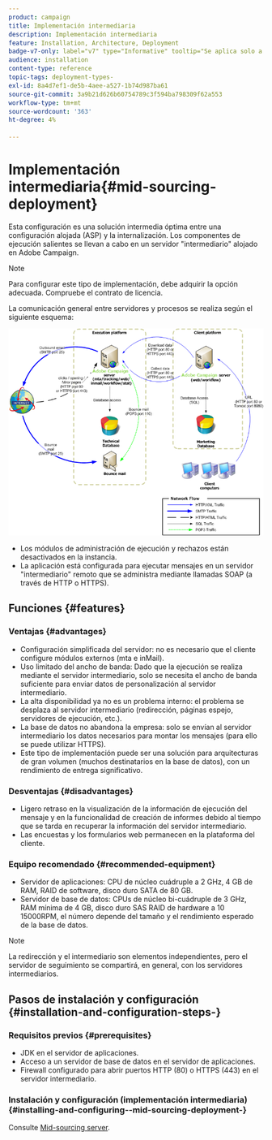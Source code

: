 ```yaml
---
product: campaign
title: Implementación intermediaria
description: Implementación intermediaria
feature: Installation, Architecture, Deployment
badge-v7-only: label="v7" type="Informative" tooltip="Se aplica solo a Campaign Classic v7"
audience: installation
content-type: reference
topic-tags: deployment-types-
exl-id: 8a4d7ef1-de5b-4aee-a527-1b74d987ba61
source-git-commit: 3a9b21d626b60754789c3f594ba798309f62a553
workflow-type: tm+mt
source-wordcount: '363'
ht-degree: 4%

---
```


# Implementación intermediaria{#mid-sourcing-deployment}



Esta configuración es una solución intermedia óptima entre una configuración alojada (ASP) y la internalización. Los componentes de ejecución salientes se llevan a cabo en un servidor &quot;intermediario&quot; alojado en Adobe Campaign.

>[!NOTE]
>
>Para configurar este tipo de implementación, debe adquirir la opción adecuada. Compruebe el contrato de licencia.

La comunicación general entre servidores y procesos se realiza según el siguiente esquema:

![](assets/s_ncs_install_midsourcing.png)

* Los módulos de administración de ejecución y rechazos están desactivados en la instancia.
* La aplicación está configurada para ejecutar mensajes en un servidor &quot;intermediario&quot; remoto que se administra mediante llamadas SOAP (a través de HTTP o HTTPS).

## Funciones {#features}

### Ventajas {#advantages}

* Configuración simplificada del servidor: no es necesario que el cliente configure módulos externos (mta e inMail).
* Uso limitado del ancho de banda: Dado que la ejecución se realiza mediante el servidor intermediario, solo se necesita el ancho de banda suficiente para enviar datos de personalización al servidor intermediario.
* La alta disponibilidad ya no es un problema interno: el problema se desplaza al servidor intermediario (redirección, páginas espejo, servidores de ejecución, etc.).
* La base de datos no abandona la empresa: solo se envían al servidor intermediario los datos necesarios para montar los mensajes (para ello se puede utilizar HTTPS).
* Este tipo de implementación puede ser una solución para arquitecturas de gran volumen (muchos destinatarios en la base de datos), con un rendimiento de entrega significativo.

### Desventajas {#disadvantages}

* Ligero retraso en la visualización de la información de ejecución del mensaje y en la funcionalidad de creación de informes debido al tiempo que se tarda en recuperar la información del servidor intermediario.
* Las encuestas y los formularios web permanecen en la plataforma del cliente.

### Equipo recomendado {#recommended-equipment}

* Servidor de aplicaciones: CPU de núcleo cuádruple a 2 GHz, 4 GB de RAM, RAID de software, disco duro SATA de 80 GB.
* Servidor de base de datos: CPUs de núcleo bi-cuádruple de 3 GHz, RAM mínima de 4 GB, disco duro SAS RAID de hardware a 10 15000RPM, el número depende del tamaño y el rendimiento esperado de la base de datos.

>[!NOTE]
>
>La redirección y el intermediario son elementos independientes, pero el servidor de seguimiento se compartirá, en general, con los servidores intermediarios.

## Pasos de instalación y configuración {#installation-and-configuration-steps-}

### Requisitos previos {#prerequisites}

* JDK en el servidor de aplicaciones.
* Acceso a un servidor de base de datos en el servidor de aplicaciones.
* Firewall configurado para abrir puertos HTTP (80) o HTTPS (443) en el servidor intermediario.

### Instalación y configuración (implementación intermediaria) {#installing-and-configuring--mid-sourcing-deployment-}

Consulte [Mid-sourcing server](../../installation/using/mid-sourcing-server.md).
